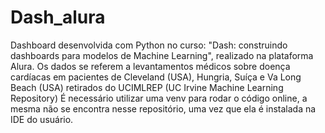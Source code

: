 # Dash_alura
Dashboard desenvolvida com Python no curso: "Dash: construindo dashboards para modelos de Machine Learning", realizado na plataforma Alura.
Os dados se referem a levantamentos médicos sobre doença cardíacas em pacientes de Cleveland (USA), Hungria, Suíça e Va Long Beach (USA) retirados do UCIMLREP (UC Irvine Machine Learning Repository)
É necessário utilizar uma venv para rodar o código online, a mesma não se encontra nesse repositório, uma vez que ela é instalada na IDE do usuário.
